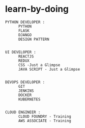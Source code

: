 # learn-by-doing


    PYTHON DEVELOPER : 
          PYTHON
          FLASK
          DJANGO  
          DESIGN PATTERN    
          
          
    UI DEVELOPER :    
          REACTJS 
          REDUX
          CSS -Just a Glimpse 
          JAVA SCRIPT - Just a Glimpse
        

    DEVOPS DEVELOPER :
          GIT
          JENKINS
          DOCKER
          KUBERNETES
    
    
    CLOUD ENGINEER :
          CLOUD FOUNDRY - Training 
          AWS ASSOCIATE - Training  
     
          
                